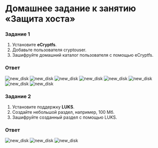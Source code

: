 # Домашнее задание к занятию  «Защита хоста»


### Задание 1

1. Установите **eCryptfs**.
2. Добавьте пользователя cryptouser.
3. Зашифруйте домашний каталог пользователя с помощью eCryptfs.


### Ответ
![new_disk](1111.png)
![new_disk](111.png)
![new_disk](222.png)
![new_disk](333.png)
![new_disk](444.png)
![new_disk](555.png)
![new_disk](666.png)
![new_disk](777.png)

### Задание 2

1. Установите поддержку **LUKS**.
2. Создайте небольшой раздел, например, 100 Мб.
3. Зашифруйте созданный раздел с помощью LUKS.

### Ответ
![new_disk](a1.png)
![new_disk](a2.png)
![new_disk](a3.png)
